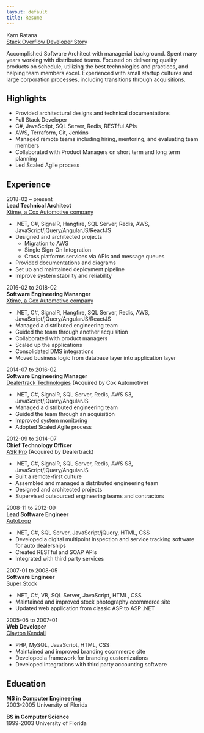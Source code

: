 ```yaml
---
layout: default
title: Resume
---
```


Karn Ratana  
[Stack Overflow Developer Story](https://stackoverflow.com/story/karn.ratana)  


Accomplished Software Architect with managerial background.   Spent many years working with distributed teams.  Focused on delivering quality products on schedule, utilizing the best technologies and practices, and helping team members excel.  Experienced with small startup cultures and large corporation processes, including transitions through acquisitions.


## Highlights
- Provided architectural designs and technical documentations 
- Full Stack Developer
- C#, JavaScript, SQL Server, Redis, RESTful APIs
- AWS, Terraform, Git, Jenkins 
- Managed remote teams including hiring, mentoring, and evaluating team members
- Collaborated with Product Managers on short term and long term planning
- Led Scaled Agile process


## Experience
2018-02 – present  
**Lead Technical Architect**  
[Xtime, a Cox Automotive company](https://xtime.com/xtime-spectrum/inspect)  
- .NET, C#, SignalR, Hangfire, SQL Server, Redis, AWS, JavaScript/jQuery/AngularJS/ReactJS
- Designed and architected projects
    - Migration to AWS
    - Single Sign-On Integration
    - Cross platforms services via APIs and message queues
- Provided documentations and diagrams
- Set up and maintained deployment pipeline
- Improve system stability and reliability
   
2016-02 to 2018-02  
**Software Engineering Mananger**  
[Xtime, a Cox Automotive company](https://xtime.com/xtime-spectrum/inspect)  
- .NET, C#, SignalR, Hangfire, SQL Server, Redis, AWS, JavaScript/jQuery/AngularJS/ReactJS
- Managed a distributed engineering team
- Guided the team through another acquisition 
- Collaborated with product managers
- Scaled up the applications
- Consolidated DMS integrations 
- Moved business logic from database layer into application layer

2014-07 to 2016-02  
**Software Engineering Manager**  
[Dealertrack Technologies](https://www.dealertrack.com) (Acquired by Cox Automotive)  
- .NET, C#, SignalR, SQL Server, Redis, AWS S3, JavaScript/jQuery/AngularJS
- Managed a distributed engineering team 
- Guided the team through an acquisition 
- Improved system monitoring
- Adopted Scaled Agile process

2012-09 to 2014-07  
**Chief Technology Officer**  
[ASR Pro](https://www.asrpro.com) (Acquired by Dealertrack)  
- .NET, C#, SignalR, SQL Server, Redis, AWS S3, JavaScript/jQuery/AngularJS
- Built a remote-first culture
- Assembled and managed a distributed engineering team
- Designed and architected projects
- Supervised outsourced engineering teams and contractors

2008-11 to 2012-09  
**Lead Software Engineer**  
[AutoLoop](https://www.autoloop.com)  
- .NET, C#, SQL Server, JavaScript/jQuery, HTML, CSS 
- Developed a digital multipoint inspection and service tracking software for auto dealerships
- Created RESTful and SOAP APIs
- Integrated with third party services

2007-01 to 2008-05  
**Software Engineer**  
[Super Stock](https://www.superstock.com)  
- .NET, C#, VB, SQL Server, JavaScript, HTML, CSS
- Maintained and improved stock photography ecommerce site
- Updated web application from classic ASP to ASP .NET

2005-05 to 2007-01  
**Web Developer**  
[Clayton Kendall](https://www.claytonkendall.com)  
- PHP, MySQL, JavaScript, HTML, CSS
- Maintained and improved branding ecommerce site 
- Developed a framework for branding customizations
- Developed integrations with third party accounting software


## Education
**MS in Computer Engineering**  
2003-2005 University of Florida 

**BS in Computer Science**  
1999-2003 University of Florida 

